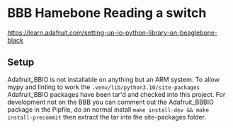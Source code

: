 # BBB Hamebone Reading a switch
https://learn.adafruit.com/setting-up-io-python-library-on-beaglebone-black

## Setup
Adafruit_BBIO is not installable on anything but an ARM system. To allow mypy and linting to work the `.venv/lib/python3.10/site-packages` Adafruit_BBIO packages have been tar'd and checked into this project.
For development not on the BBB you can comment out the Adafruit_BBBIO package in the Pipfile, do an normal install `make install-dev && make install-precommit` then extract the tar into the site-packages folder.

